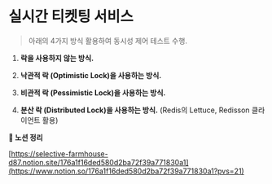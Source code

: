 # 실시간 티켓팅 서비스

> 아래의 4가지 방식 활용하여 동시성 제어 테스트 수행.
>
1. **락을 사용하지 않는 방식.**

2. **낙관적 락 (Optimistic Lock)을 사용하는 방식.**
   
3. **비관적 락 (Pessimistic Lock)을 사용하는 방식.**

4. **분산 락 (Distributed Lock)을 사용하는 방식.**
(Redis의 Lettuce, Redisson 클라이언트 활용)

**🔑 노션 정리**

[https://selective-farmhouse-d87.notion.site/176a1f16ded580d2ba72f39a771830a1](https://www.notion.so/176a1f16ded580d2ba72f39a771830a1?pvs=21)
